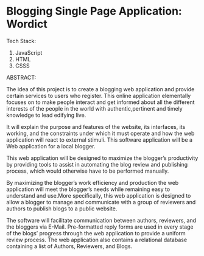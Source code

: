 # Blogging Single Page Application: Wordict

Tech Stack:
1. JavaScript
2. HTML
3. CSSS

ABSTRACT:

The idea of this project is to create a blogging web application and provide certain services to users who register. This online application elementally focuses on to make people
interact and get informed about all the different interests of the people in the world with authentic,pertinent and timely knowledge to lead edifying live. 

It will explain the purpose and features of the website, its interfaces, its working, and the constraints under which it must operate and how the web application will react to 
external stimuli. This software application will be a Web application for a local blogger.

This web application will be designed to maximize the blogger’s productivity by providing tools to assist in automating the blog review and publishing process, which would 
otherwise have to be performed manually.

By maximizing the blogger’s work efficiency and production the web application will meet the blogger’s needs while remaining easy to understand and use.More specifically, this web
application is designed to allow a blogger to manage and communicate with a group of reviewers and authors to publish blogs to a public website.

The software will facilitate communication between authors, reviewers, and the bloggers via E-Mail. Pre-formatted reply forms are used in every stage of the blogs’ progress 
through the web application to provide a uniform review process. The web application also contains a relational database containing a list of Authors, Reviewers, and Blogs.
